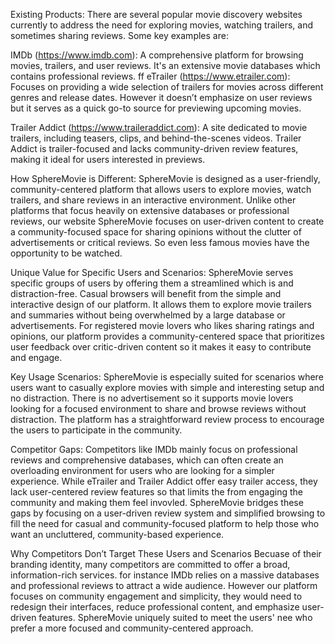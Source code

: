 Existing Products:
There are several popular movie discovery websites currently to address the need for exploring movies, watching trailers, and sometimes sharing reviews. Some key examples are:

IMDb (https://www.imdb.com): A comprehensive platform for browsing movies, trailers, and user reviews. It's an extensive movie databases which contains professional reviews.
ff
eTrailer (https://www.etrailer.com): Focuses on providing a wide selection of trailers for movies across different genres and release dates. However it doesn’t emphasize on user reviews but it serves as a quick go-to source for previewing upcoming movies.

Trailer Addict (https://www.traileraddict.com): A site dedicated to movie trailers, including teasers, clips, and behind-the-scenes videos. Trailer Addict is trailer-focused and lacks community-driven review features, making it ideal for users interested in previews.

How SphereMovie is Different:
SphereMovie is designed as a user-friendly, community-centered platform that allows users to explore movies, watch trailers, and share reviews in an interactive environment. Unlike other platforms that focus heavily on extensive databases or professional reviews, our website SphereMovie focuses on user-driven content to create a community-focused space for sharing opinions without the clutter of advertisements or critical reviews. So even less famous movies have the opportunity to be watched.

Unique Value for Specific Users and Scenarios:
SphereMovie serves specific groups of users by offering them a streamlined which is and distraction-free. Casual browsers will benefit from the simple and interactive design of our platform. It allows them to explore movie trailers and summaries without being overwhelmed by a large database or advertisements. For registered movie lovers who likes sharing ratings and opinions, our platform provides a community-centered space that prioritizes user feedback over critic-driven content so it makes  it easy to contribute and engage.

Key Usage Scenarios:
SphereMovie is especially suited for scenarios where users want to casually explore movies with simple and interesting setup and no distraction. There is no advertisement so it supports movie lovers looking for a focused environment to share and browse reviews without distraction. The platform has a straightforward review process to encourage the users to participate in the community.

Competitor Gaps:
Competitors like IMDb mainly focus on professional reviews and comprehensive databases, which can often create an overloading environment for users who are looking for a simpler experience. While eTrailer and Trailer Addict offer easy trailer access, they lack user-centered review features so that limits the from engaging the community and making them feel invovled. SphereMovie bridges these gaps by focusing on a user-driven review system and simplified browsing to fill the need for casual and community-focused platform to help those who want an uncluttered, community-based experience.

Why Competitors Don’t Target These Users and Scenarios
Becuase of their branding identity, many competitors are committed to offer a broad, information-rich services. for instance IMDb relies on a massive databases and professional reviews to attract a wide audience. However our platform focuses on community engagement and simplicity, they would need to redesign their interfaces, reduce professional content, and emphasize user-driven features. SphereMovie uniquely suited to meet the users' nee who prefer a more focused and community-centered approach.

